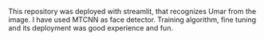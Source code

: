 This repository was deployed with streamlit, that recognizes Umar from the image. I have used MTCNN as face detector. 
Training algorithm, fine tuning and its deployment was good experience and fun. 
 
